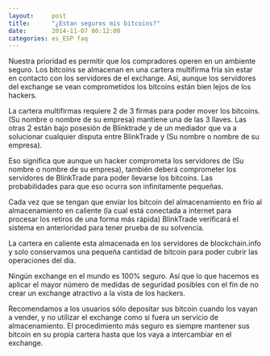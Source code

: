 ```yaml
---
layout:     post
title:      "¿Estan seguros mis bitcoins?"
date:       2014-11-07 00:12:00
categories: es_ESP faq
---
```


Nuestra prioridad es permitir que los compradores operen en un ambiente seguro. Los bitcoins se almacenan en una cartera multifirma fría sin estar en contacto con los servidores de el exchange. Así, aunque los servidores del exchange se vean comprometidos los bitcoins están bien lejos de los hackers.

La cartera multifirmas requiere 2 de 3 firmas para poder mover los bitcoins. (Su nombre o nombre de su empresa) mantiene una de las 3 llaves. Las otras 2 están bajo posesión de Blinktrade y de un mediador que va a solucionar cualquier disputa entre BlinkTrade y (Su nombre o nombre de su empresa).

Eso significa que aunque un hacker comprometa los servidores de (Su nombre o nombre de su empresa), también deberá comprometer los servidores de BlinkTrade para poder llevarse los bitcoins. Las probabilidades para que eso ocurra son infinitamente pequeñas.

Cada vez que se tengan que enviar los bitcoin del almacenamiento en frío al almacenamiento en caliente (la cual está conectada a internet para procesar los retiros de una  forma más rápida) BlinkTrade verificará el sistema en anterioridad para tener prueba de su solvencia.

La cartera en caliente esta almacenada en los servidores de blockchain.info y solo conservamos una pequeña cantidad de bitcoin para poder cubrir las operaciones del día.

Ningún exchange en el mundo es 100% seguro. Así que lo que hacemos es aplicar el mayor número de medidas de seguridad posibles con el fin de no crear un exchange atractivo a la vista de los hackers.

Recomendamos a los usuarios sólo depositar sus bitcoin cuando los vayan a vender, y no utilizar el exchange como si fuera un servicio de almacenamiento.
El procedimiento más seguro es siempre mantener sus bitcoin en su propia cartera hasta que los vaya a intercambiar en el exchange.

